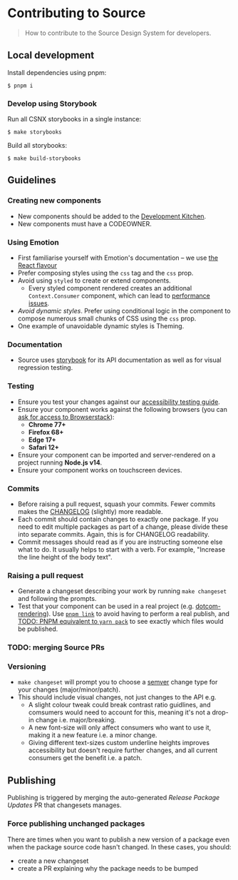 # Contributing to Source

> How to contribute to the Source Design System for developers.

## Local development

Install dependencies using pnpm:

```shell
$ pnpm i
```

### Develop using Storybook

Run all CSNX storybooks in a single instance:

```shell
$ make storybooks
```

Build all storybooks:

```shell
$ make build-storybooks
```

## Guidelines

### Creating new components

- New components should be added to the [Development Kitchen](https://github.com/guardian/csnx/tree/main/libs/%40guardian/source-react-components-development-kitchen).
- New components must have a CODEOWNER.

### Using Emotion

- First familiarise yourself with Emotion's documentation – we use [the React flavour](https://emotion.sh/docs/introduction#react)
- Prefer composing styles using the `css` tag and the `css` prop.
- Avoid using `styled` to create or extend components.
  - Every styled component rendered creates an additional `Context.Consumer` component, which can lead to [performance issues](https://calendar.perfplanet.com/2019/the-unseen-performance-costs-of-css-in-js-in-react-apps/).
- <em>Avoid dynamic styles</em>. Prefer using conditional logic in the component
  to compose numerous small chunks of CSS using the `css` prop.
- One example of unavoidable dynamic styles is Theming.

### Documentation

- Source uses [storybook](https://guardian.github.io/csnx) for its API documentation as well as for visual regression testing.

### Testing

- Ensure you test your changes against our [accessibility testing guide](./pull-request-template.md#accessibility).
- Ensure your component works against the following browsers (you can [ask for access to Browserstack](mailto:divx@theguardian.com?subject=Browserstack)):
  - **Chrome 77+**
  - **Firefox 68+**
  - **Edge 17+**
  - **Safari 12+**
- Ensure your component can be imported and server-rendered on a project running **Node.js v14**.
- Ensure your component works on touchscreen devices.

### Commits

- Before raising a pull request, squash your commits. Fewer commits makes the [CHANGELOG](https://github.com/guardian/source/blob/main/CHANGELOG.md) (slightly) more readable.
- Each commit should contain changes to exactly one package. If you need to edit multiple packages as part of a change, please divide these into separate commits. Again, this is for CHANGELOG readability.
- Commit messages should read as if you are instructing someone else what to do. It usually helps to start with a verb. For example, "Increase the line height of the body text".

### Raising a pull request

- Generate a changeset describing your work by running `make changeset` and following the prompts.
- Test that your component can be used in a real project (e.g. [dotcom-rendering](https://github.com/guardian/dotcom-rendering)). Use [`pnpm link`](https://pnpm.io/cli/link) to avoid having to perform a real publish, and [TODO: PNPM equivalent to `yarn pack`](#) to see exactly which files would be published.

### TODO: merging Source PRs

### Versioning

- `make changeset` will prompt you to choose a [semver](https://semver.org/) change type for your changes (major/minor/patch).
- This should include visual changes, not just changes to the API e.g.
  - A slight colour tweak could break contrast ratio guidlines, and comsumers would need to account for this, meaning it's not a drop-in change i.e. major/breaking.
  - A new font-size will only affect consumers who want to use it, making it a new feature i.e. a minor change.
  - Giving different text-sizes custom underline heights improves accessibility but doesn't require further changes, and all current consumers get the benefit i.e. a patch.

## Publishing

Publishing is triggered by merging the auto-generated _Release Package Updates_ PR that changesets manages.

### Force publishing unchanged packages

There are times when you want to publish a new version of a package even
when the package source code hasn't changed. In these cases, you should:

- create a new changeset
- create a PR explaining why the package needs to be bumped
